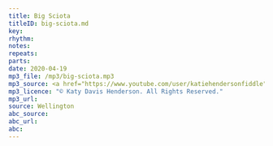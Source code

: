 ```yaml
---
title: Big Sciota
titleID: big-sciota.md
key:
rhythm:
notes:
repeats:
parts:
date: 2020-04-19
mp3_file: /mp3/big-sciota.mp3
mp3_source: <a href="https://www.youtube.com/user/katiehendersonfiddle">Katy Davis Henderson</a>
mp3_licence: "© Katy Davis Henderson. All Rights Reserved."
mp3_url:
source: Wellington
abc_source:
abc_url:
abc:
---
```

